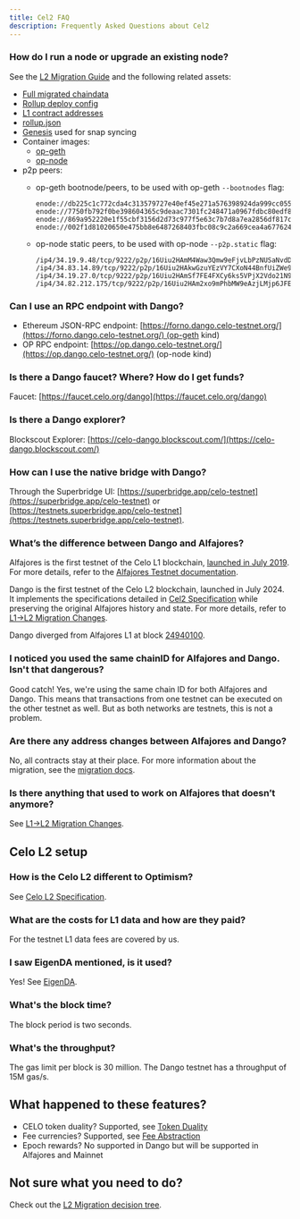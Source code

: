 ```yaml
---
title: Cel2 FAQ
description: Frequently Asked Questions about Cel2
---
```


### How do I run a node or upgrade an existing node?

See the [L2 Migration Guide](/docs/cel2/l2-operator-guide.md) and the following related assets:
- [Full migrated chaindata](https://storage.googleapis.com/cel2-rollup-files/dango/dango-migrated-datadir.tar.zst)
- [Rollup deploy config](https://storage.googleapis.com/cel2-rollup-files/dango/config.json)
- [L1 contract addresses](https://storage.googleapis.com/cel2-rollup-files/dango/deployment-l1.json)
- [rollup.json](https://storage.googleapis.com/cel2-rollup-files/dango/rollup.json)
- [Genesis](https://storage.googleapis.com/cel2-rollup-files/dango/genesis.json) used for snap syncing
- Container images:
  - [op-geth](https://us-west1-docker.pkg.dev/devopsre/celo-blockchain-public/op-geth:badaf7f297762fbda117bc654b744e74a0ad6fe1)
  - [op-node](https://us-west1-docker.pkg.dev/devopsre/celo-blockchain-public/op-node:42f2a5bbb7218c0828a996c48ad6bceb1e5f561a)
- p2p peers:
  - op-geth bootnode/peers, to be used with op-geth `--bootnodes` flag:

    ```text
    enode://db225c1c772cda4c313579727e40ef45e271a576398924da999cc0554caee9da70d866a7dfe8ec3da4dcb01980a8190f119d2bde36793dd5f2a761ab4841b31a@34.168.4.176:30303
    enode://7750fb792f0be398604365c9deaac7301fc248471a0967fdbc80edf89c3c5f78dbff99880e6a3c9c0649f6fed6b64951fcf15ac3530e951c57d3cf0bf48e8c92@34.127.40.210:30303
    enode://869a952220e1f55cbf3156d2d73c977f5e63c7b7d8a7ea2856df817c10e755b5925db9daf006de7a28f6503c3fc073db647fb32da94a64ad0204863df2d63238@35.247.10.212:30303
    enode://002f1d81020650e475bb8e6487268403fbc08c9c2a669cea4a677624a708fd0120d6da49164ba44c57f4570ddd847d79038b746b2254fb16b720630b2ff7c240@34.82.47.120:30303
    ```

  - op-node static peers, to be used with op-node `--p2p.static` flag:

    ```text
    /ip4/34.19.9.48/tcp/9222/p2p/16Uiu2HAmM4Waw3Qmw9eFjvLbPzNUSaNvdD91RzodwxDzTXCM3Rp1
    /ip4/34.83.14.89/tcp/9222/p2p/16Uiu2HAkwGzuYEzVY7CXoN44BnfUiZWe92TMU1dJesbAi4CYGQFS
    /ip4/34.19.27.0/tcp/9222/p2p/16Uiu2HAmSf7FE4FXCy6ks5VPjX2Vdo21N9H3PQk7H7T8HbDMqEB8
    /ip4/34.82.212.175/tcp/9222/p2p/16Uiu2HAm2xo9mPhbMW9eAzjLMjp6JFEa1gijWu2CsBpWEqVWh7Kg
    ```

### Can I use an RPC endpoint with Dango?

- Ethereum JSON-RPC endpoint: [https://forno.dango.celo-testnet.org/](https://forno.dango.celo-testnet.org/) (op-geth kind)
- OP RPC endpoint: [https://op.dango.celo-testnet.org/](https://op.dango.celo-testnet.org/) (op-node kind)

### Is there a Dango faucet? Where? How do I get funds?

Faucet: [https://faucet.celo.org/dango](https://faucet.celo.org/dango)

### Is there a Dango explorer?

Blockscout Explorer: [https://celo-dango.blockscout.com/](https://celo-dango.blockscout.com/)

### How can I use the native bridge with Dango?

Through the Superbridge UI: [https://superbridge.app/celo-testnet](https://superbridge.app/celo-testnet) or [https://testnets.superbridge.app/celo-testnet](https://testnets.superbridge.app/celo-testnet).

### What’s the difference between Dango and Alfajores?

Alfajores is the first testnet of the Celo L1 blockchain, [launched in July 2019](https://blog.celo.org/introducing-alfajores-1b162ebcb44d). For more details, refer to the [Alfajores Testnet documentation](https://docs.celo.org/network/alfajores).

Dango is the first testnet of the Celo L2 blockchain, launched in July 2024.
It implements the specifications detailed in [Cel2 Specification](https://specs.celo.org/root.html) while preserving the original Alfajores history and state.
For more details, refer to [L1→L2 Migration Changes](https://specs.celo.org/l2_migration.html).

Dango diverged from Alfajores L1 at block [24940100](https://celo-alfajores.blockscout.com/block/0xc0e521a7b7326064ec12f51449de16d3218de161335daaa4ae8bbed1790b4a6c).

### I noticed you used the same chainID for Alfajores and Dango. Isn't that dangerous?

Good catch! Yes, we're using the same chain ID for both Alfajores and Dango. This means that transactions from one testnet can be executed on the other testnet as well. But as both networks are testnets, this is not a problem.

### Are there any address changes between Alfajores and Dango?

No, all contracts stay at their place. For more information about the migration, see the [migration docs](https://specs.celo.org/l2_migration.html).

### Is there anything that used to work on Alfajores that doesn’t anymore?

See [L1→L2 Migration Changes](https://specs.celo.org/l2_migration.html).

## Celo L2 setup

### How is the Celo L2 different to Optimism?

See [Celo L2 Specification](https://specs.celo.org/root.html).

### What are the costs for L1 data and how are they paid?

For the testnet L1 data fees are covered by us.

### I saw EigenDA mentioned, is it used?

Yes! See [EigenDA](https://specs.celo.org/eigenda.html).

### What's the block time?

The block period is two seconds.

### What's the throughput?

The gas limit per block is 30 million. The Dango testnet has a throughput of 15M gas/s.

## What happened to these features?

- CELO token duality? Supported, see [Token Duality](https://specs.celo.org/token_duality.html)
- Fee currencies? Supported, see [Fee Abstraction](https://specs.celo.org/fee_abstraction.html)
- Epoch rewards? No supported in Dango but will be supported in Alfajores and Mainnet

## Not sure what you need to do?

Check out the [L2 Migration decision tree](/docs/cel2/decision-tree.md).
